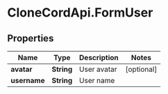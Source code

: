 # CloneCordApi.FormUser

## Properties

Name | Type | Description | Notes
------------ | ------------- | ------------- | -------------
**avatar** | **String** | User avatar | [optional] 
**username** | **String** | User name | 


